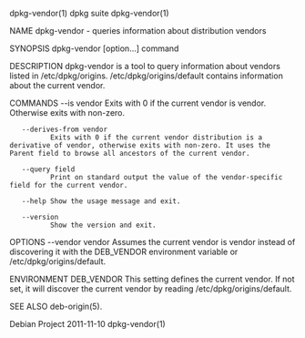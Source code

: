 dpkg-vendor(1)                                                                                  dpkg suite                                                                                 dpkg-vendor(1)

NAME
       dpkg-vendor - queries information about distribution vendors

SYNOPSIS
       dpkg-vendor [option...] command

DESCRIPTION
       dpkg-vendor is a tool to query information about vendors listed in /etc/dpkg/origins. /etc/dpkg/origins/default contains information about the current vendor.

COMMANDS
       --is vendor
              Exits with 0 if the current vendor is vendor. Otherwise exits with non-zero.

       --derives-from vendor
              Exits with 0 if the current vendor distribution is a derivative of vendor, otherwise exits with non-zero. It uses the Parent field to browse all ancestors of the current vendor.

       --query field
              Print on standard output the value of the vendor-specific field for the current vendor.

       --help Show the usage message and exit.

       --version
              Show the version and exit.

OPTIONS
       --vendor vendor
              Assumes the current vendor is vendor instead of discovering it with the DEB_VENDOR environment variable or /etc/dpkg/origins/default.

ENVIRONMENT
       DEB_VENDOR
              This setting defines the current vendor. If not set, it will discover the current vendor by reading /etc/dpkg/origins/default.

SEE ALSO
       deb-origin(5).

Debian Project                                                                                  2011-11-10                                                                                 dpkg-vendor(1)
